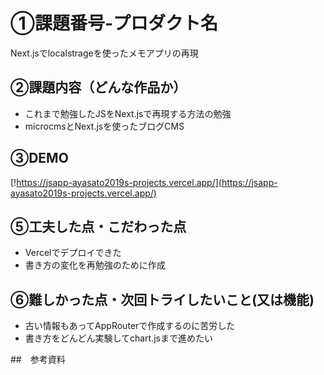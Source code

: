 # ①課題番号-プロダクト名
Next.jsでlocalstrageを使ったメモアプリの再現


## ②課題内容（どんな作品か）
- これまで勉強したJSをNext.jsで再現する方法の勉強
- microcmsとNext.jsを使ったブログCMS

## ③DEMO

[!https://jsapp-ayasato2019s-projects.vercel.app/](https://jsapp-ayasato2019s-projects.vercel.app/)

## ⑤工夫した点・こだわった点

- Vercelでデプロイできた
- 書き方の変化を再勉強のために作成

## ⑥難しかった点・次回トライしたいこと(又は機能)

- 古い情報もあってAppRouterで作成するのに苦労した
- 書き方をどんどん実験してchart.jsまで進めたい

##　参考資料
